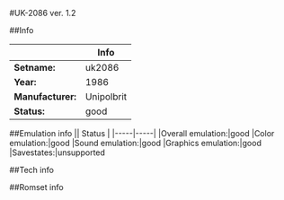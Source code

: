 #UK-2086 ver. 1.2

##Info

||Info|
|-----|-----|
|**Setname:**|uk2086
|**Year:**|1986
|**Manufacturer:**|Unipolbrit
|**Status:**|good

##Emulation info
|| Status |
|-----|-----|
|Overall emulation:|good
|Color emulation:|good
|Sound emulation:|good
|Graphics emulation:|good
|Savestates:|unsupported

##Tech info

##Romset info

<!--- START OF EDITED COMMENT DO NOT TOUCH TEXT ABOVE-->

